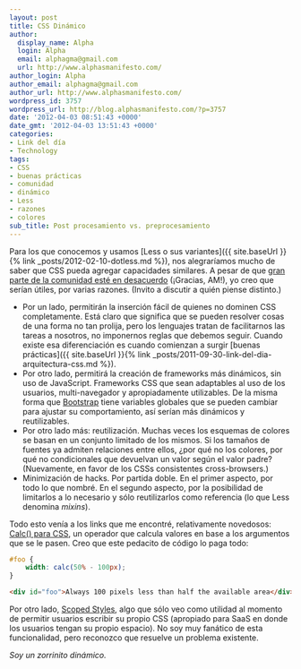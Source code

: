 ```yaml
---
layout: post
title: CSS Dinámico
author:
  display_name: Alpha
  login: Alpha
  email: alphagma@gmail.com
  url: http://www.alphasmanifesto.com/
author_login: Alpha
author_email: alphagma@gmail.com
author_url: http://www.alphasmanifesto.com/
wordpress_id: 3757
wordpress_url: http://blog.alphasmanifesto.com/?p=3757
date: '2012-04-03 08:51:43 +0000'
date_gmt: '2012-04-03 13:51:43 +0000'
categories:
- Link del día
- Technology
tags:
- CSS
- buenas prácticas
- comunidad
- dinámico
- Less
- razones
- colores
sub_title: Post procesamiento vs. preprocesamiento
---
```


Para los que conocemos y usamos [Less o sus variantes]({{ site.baseUrl }}{% link _posts/2012-02-10-dotless.md %}), nos alegraríamos mucho de saber que CSS pueda agregar capacidades similares. A pesar de que [gran parte de la comunidad esté en desacuerdo](http://www.css3.info/summary-of-the-two-current-css-constants-proposals/) (¡Gracias, AM!), yo creo que serían útiles, por varias razones. (Invito a discutir a quién piense distinto.)

- Por un lado, permitirán la inserción fácil de quienes no dominen CSS completamente. Está claro que significa que se pueden resolver cosas de una forma no tan prolija, pero los lenguajes tratan de facilitarnos las tareas a nosotros, no imponernos reglas que debemos seguir. Cuando existe esa diferenciación es cuando comienzan a surgir [buenas prácticas]({{ site.baseUrl }}{% link _posts/2011-09-30-link-del-dia-arquitectura-css.md %}).
- Por otro lado, permitirá la creación de frameworks más dinámicos, sin uso de JavaScript. Frameworks CSS que sean adaptables al uso de los usuarios, multi-navegador y apropiadamente utilizables. De la misma forma que [Bootstrap](http://twitter.github.com/bootstrap/) tiene variables globales que se pueden cambiar para ajustar su comportamiento, así serían más dinámicos y reutilizables.
- Por otro lado más: reutilización. Muchas veces los esquemas de colores se basan en un conjunto limitado de los mismos. Si los tamaños de fuentes ya admiten relaciones entre ellos,  ¿por qué no los colores, por qué no condicionales que devuelvan un valor según el valor padre? (Nuevamente, en favor de los CSSs consistentes cross-browsers.)
- Minimización de hacks. Por partida doble. En el primer aspecto, por todo lo que nombré. En el segundo aspecto, por la posibilidad de limitarlos a lo necesario y sólo reutilizarlos como referencia (lo que Less denomina _mixins_).

Todo esto venía a los links que me encontré, relativamente novedosos: [Calc() para CSS](http://updates.html5rocks.com/2012/03/CSS-layout-gets-smarter-with-calc), un operador que calcula valores en base a los argumentos que se le pasen. Creo que este pedacito de código lo paga todo:

```css
#foo {
    width: calc(50% - 100px);
}
```
```html
<div id="foo">Always 100 pixels less than half the available area</div>
```

Por otro lado, [Scoped Styles](http://updates.html5rocks.com/2012/03/A-New-Experimental-Feature-style-scoped), algo que sólo veo como utilidad al momento de permitir usuarios escribir su propio CSS (apropiado para SaaS en donde los usuarios tengan su propio espacio). No soy muy fanático de esta funcionalidad, pero reconozco que resuelve un problema existente.

_Soy un zorrinito dinámico._
